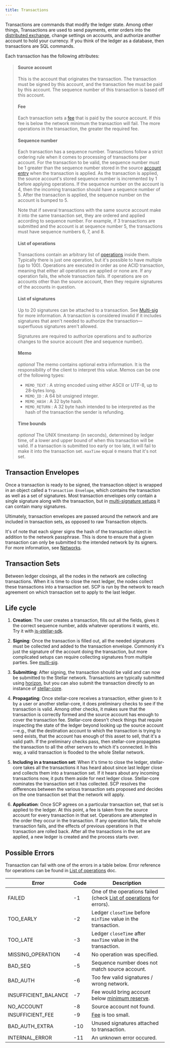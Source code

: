 ```yaml
---
title: Transactions
---
```


Transactions are commands that modify the ledger state. Among other things, Transactions are used to send payments, enter
orders into the [distributed exchange](./exchange.md), change settings on accounts, and authorize another account to hold
your currency. If you think of the ledger as a database, then transactions are SQL commands.


Each transaction has the following attributes:
> #### Source account
> This is the account that originates the transaction. The transaction must be signed by this account, and the transaction fee must be paid by this account. The sequence number of this transaction is based off this account.
>
> #### Fee
> Each transaction sets a [fee](./fees.md#transaction-fee) that is paid by the source account. If this fee is below the network minimum the transaction will fail. The more operations in the transaction, the greater the required fee.
>
> #### Sequence number
> Each transaction has a sequence number. Transactions follow a strict ordering rule when it comes to processing of transactions per account. For the transaction to be valid, the sequence number must be 1 greater than the sequence number stored in the source [account entry](./accounts.md) when the transaction is applied. As the transaction is applied, the source account's stored sequence number is incremented by 1 before applying operations. If the sequence number on the account is 4, then the incoming transaction should have a sequence number of 5. After the transaction is applied, the sequence number on the account is bumped to 5.
>
> Note that if several transactions with the same source account make it into the same transaction set, they are ordered and applied according to sequence number. For example, if 3 transactions are submitted and the account is at sequence number 5, the transactions must have sequence numbers 6, 7, and 8.
>
> #### List of operations
> Transactions contain an arbitrary list of [operations](./operations.md) inside them. Typically there is just one operation, but it's possible to have multiple (up to 100).  Operations are executed in order as one ACID transaction, meaning that either all operations are applied or none are.  If any operation fails, the whole transaction fails. If operations are on accounts other than the source account, then they require signatures of the accounts in question.
>
> #### List of signatures
> Up to 20 signatures can be attached to a transaction. See [Multi-sig](./multi-sig.md) for more information. A transaction is considered invalid if it includes signatures that aren't needed to authorize the transaction—superfluous signatures aren't allowed.
>
> Signatures are required to authorize operations and to authorize changes to the source account (fee and sequence number).
>
> #### Memo
> *optional* The memo contains optional extra information. It is the responsibility of the client to interpret this value. Memos can be one of the following types:
>   - `MEMO_TEXT` : A string encoded using either ASCII or UTF-8, up to 28-bytes long.
>   - `MEMO_ID` :  A 64 bit unsigned integer.
>   - `MEMO_HASH` : A 32 byte hash.
>   - `MEMO_RETURN` : A 32 byte hash intended to be interpreted as the hash of the transaction the sender is refunding.
>
> #### Time bounds
> *optional* The UNIX timestamp (in seconds), determined by ledger time, of a lower and upper bound of when this transaction will be valid. If a transaction is submitted too early or too late, it will fail to make it into the transaction set. `maxTime` equal `0` means that it's not set.

## Transaction Envelopes
Once a transaction is ready to be signed, the transaction object is wrapped in an object called a
`Transaction Envelope`, which contains the transaction as well as a set of signatures. Most
transaction envelopes only contain a single signature along with the transaction, but in
[multi-signature setups](./multi-sig.md) it can contain many signatures.

Ultimately, transaction envelopes are passed around the network and are included in transaction
sets, as opposed to raw Transaction objects.

It's of note that each signer signs the hash of the transaction object in addition to the network
passphrase. This is done to ensure that a given transaction can only be submitted to the intended
network by its signers. For more information, see [Networks](networks.md).

## Transaction Sets

Between ledger closings, all the nodes in the network are collecting transactions. When it is time to close the next ledger, the nodes collect these transactions into a transaction set. SCP is run by the network to reach agreement on which transaction set to apply to the last ledger.

## Life cycle

1. **Creation**: The user creates a transaction, fills out all the fields, gives it the correct sequence number, adds whatever operations it wants, etc. Try it with [js-stellar-sdk](https://www.stellar.org/developers/js-stellar-sdk/learn/).

2. **Signing**: Once the transaction is filled out, all the needed signatures must be collected and added to the transaction envelope. Commonly it's just the signature of the account doing the transaction, but more complicated setups can require collecting signatures from multiple parties. See [multi-sig](./multi-sig.md).

3. **Submitting**: After signing, the transaction should be valid and can now be submitted to the Stellar network. Transactions are typically submitted using [horizon](https://www.stellar.org/developers/horizon/reference/transactions-create.html), but you can also submit the transaction directly to an instance of [stellar-core](https://github.com/stellar/stellar-core).

4. **Propagating**: Once stellar-core receives a transaction, either given to it by a user or another stellar-core, it does preliminary checks to see if the transaction is valid. Among other checks, it makes sure that the transaction is correctly formed and the source account has enough to cover the transaction fee. Stellar-core doesn't check things that require inspecting the state of the ledger beyond looking up the source account—e.g., that the destination account to which the transaction is trying to send exists, that the account has enough of this asset to sell, that it's a valid path.
If the preliminary checks pass, then stellar-core propagates the transaction to all the other servers to which it's connected. In this way, a valid transaction is flooded to the whole Stellar network.

5. **Including in a transaction set**: When it's time to close the ledger, stellar-core takes all the transactions it has heard about since last ledger close and collects them into a transaction set. If it hears about any incoming transactions now, it puts them aside for next ledger close.
Stellar-core nominates the transaction set it has collected. SCP resolves the differences between the various transaction sets proposed and decides on the one transaction set that the network will apply.

6. **Application**: Once SCP agrees on a particular transaction set, that set is applied to the ledger. At this point, a fee is taken from the source account for every transaction in that set. Operations are attempted in the order they occur in the transaction. If any operation fails, the whole transaction fails, and the effects of previous operations in that transaction are rolled back. After all the transactions in the set are applied, a new ledger is created and the process starts over.

## Possible Errors

Transaction can fail with one of the errors in a table below. Error reference for operations can be found in [List of operations](./list-of-operations.md) doc.

|Error| Code| Description|
| --- | --- | --- |
|FAILED| -1| One of the operations failed (check [List of operations](./list-of-operations.md) for errors).|
|TOO_EARLY| -2| Ledger `closeTime` before `minTime` value in the transaction.|
|TOO_LATE| -3| Ledger `closeTime` after `maxTime` value in the transaction.|
|MISSING_OPERATION| -4| No operation was specified.|
|BAD_SEQ| -5| Sequence number does not match source account.|
|BAD_AUTH| -6| Too few valid signatures / wrong network.|
|INSUFFICIENT_BALANCE| -7| Fee would bring account below [minimum reserve](./fees.md).|
|NO_ACCOUNT| -8| Source account not found.|
|INSUFFICIENT_FEE| -9| [Fee](./fees.md) is too small.|
|BAD_AUTH_EXTRA| -10| Unused signatures attached to transaction.|
|INTERNAL_ERROR| -11| An unknown error occured.|

